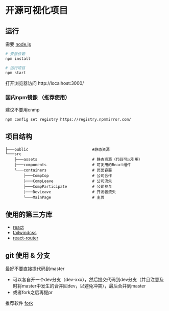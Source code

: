 # 开源可视化项目

## 运行
需要 [node.js](https://nodejs.org/zh-cn/)

```bash
# 安装依赖
npm install 

# 运行项目
npm start
```

打开浏览器访问 http://localhost:3000/

### 国内npm镜像 （推荐使用）

建议不要用cnmp
```bash
npm config set registry https://registry.npmmirror.com/ 
```


## 项目结构

```
├───public                            #静态资源               
└───src
    ├───assets                        # 静态资源（代码可以引用）
    ├───components                    # 可复用的React组件
    └───containers                    # 页面容器
        ├───CompCop                   # 公司合作
        ├───CompLeave                 # 公司流失
        ├───CompParticipate           # 公司参与
        ├───DevLeave                  # 开发者流失
        └───MainPage                  # 主页

```

## 使用的第三方库
- [react](https://zh-hans.reactjs.org/)
- [tailwindcss](https://tailwindcss.com/)
- [react-router](https://reactrouter.com/)
## git 使用 & 分支

最好不要直接提代码到master
- 可以各自开一个dev分支（dev-xxx），然后提交代码到dev分支（并且注意及时将master中发生的合并回dev，以避免冲突），最后合并到master
- 或者fork之后再提pr

推荐软件 [fork](https://git-fork.com/)
